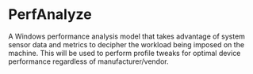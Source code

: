 # PerfAnalyze
A Windows performance analysis model that takes advantage of system sensor data and metrics to decipher the workload being imposed on the machine. 
This will be used to perform profile tweaks for optimal device performance regardless of manufacturer/vendor.
